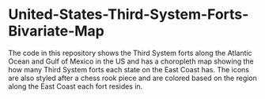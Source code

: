 # United-States-Third-System-Forts-Bivariate-Map
The code in this repository shows the Third System forts along the Atlantic Ocean and Gulf of Mexico in the US and has a choropleth map showing the how many Third System forts each state on the East Coast has. The icons are also styled after a chess rook piece and are colored based on the region along the East Coast each fort resides in.
